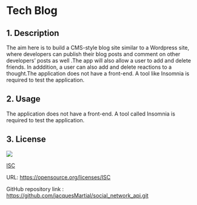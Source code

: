 # Tech Blog

## 1. Description

The aim here is to build a CMS-style blog site similar to a Wordpress site, where developers can publish their blog posts and comment on other developers’ posts as well .The app will also allow a user to add and delete friends. In adddition, a user can also add and delete reactions to a thought.The application does not have a front-end. A tool like Insomnia is required to test the application.

## 2. Usage

The application does not have a front-end. A tool called Insomnia is required to test the application.

## 3. License

![](https://img.shields.io/badge/License-ISC-blue.svg)

[ISC](https://opensource.org/licenses/ISC)

URL: https://opensource.org/licenses/ISC

GitHub repository link : https://github.com/jacquesMartial/social_network_api.git

